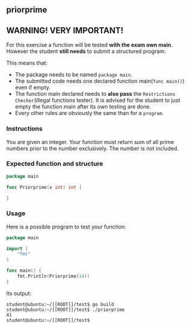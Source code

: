 ## priorprime

## **WARNING! VERY IMPORTANT!**

For this exercise a function will be tested **with the exam own main**. However the student **still needs** to submit a structured program:

This means that:

- The package needs to be named `package main`.
- The submitted code needs one declared function main(`func main()`) even if empty.
- The function main declared needs to **also pass** the `Restrictions Checker`(illegal functions tester). It is advised for the student to just empty the function main after its own testing are done.
- Every other rules are obviously the same than for a `program`.

### Instructions

You are given an integer.
Your function must return sum of all prime numbers prior to the number exclusively. The number is not included.

### Expected function and structure

```go
package main

func Priorprime(x int) int {

}
```

### Usage

Here is a possible program to test your function:

```go
package main

import (
	"fmt"
)

func main() {
	fmt.Println(Priorprime(14))
}

```

Its output:

```console
student@ubuntu:~/[[ROOT]]/test$ go build
student@ubuntu:~/[[ROOT]]/test$ ./priorprime
41
student@ubuntu:~/[[ROOT]]/test$
```
